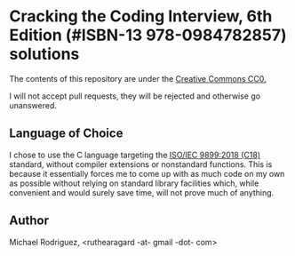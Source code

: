 
Cracking the Coding Interview, 6th Edition (#ISBN-13 978-0984782857) solutions  
============================================================================== 
  
The contents of this repository are under the [Creative Commons CC0.](https://creativecommons.org/share-your-work/public-domain/cc0/)
  
I will not accept pull requests, they will be rejected and otherwise go unanswered.

Language of Choice
------------------------
  
I chose to use the C language targeting the [ISO/IEC 9899:2018 (C18)](https://www.iso.org/standard/74528.html) standard, without compiler extensions or nonstandard functions. This is because it essentially forces me to come up with as much code on my own as possible without relying on standard library facilities which, while convenient and would surely save time, will not prove much of anything.

Author
---------

Michael Rodriguez, <ruthearagard -at- gmail -dot- com>
